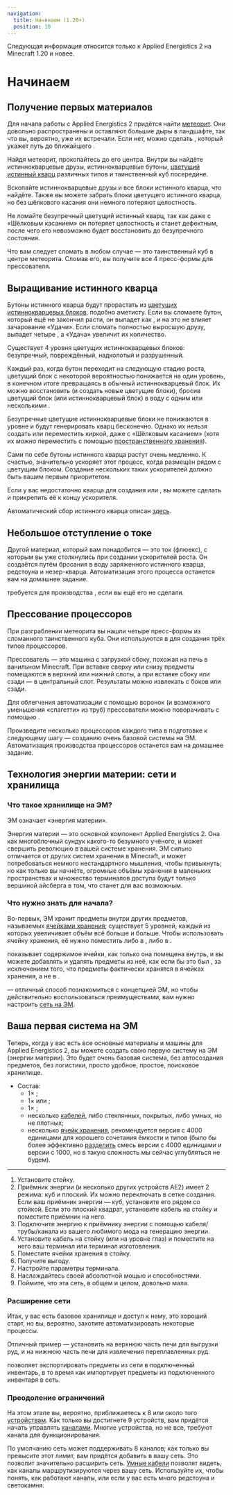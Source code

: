 ```yaml
---
navigation:
  title: Начинаем (1.20+)
  position: 10
---
```


<div class="notification is-info">
  Следующая информация относится только к Applied Energistics 2 на Minecraft 1.20 и новее.
</div>

# Начинаем

## Получение первых материалов

<GameScene zoom="4" background="transparent">
  <ImportStructure src="assets/assemblies/meteor_interior.snbt" />
</GameScene>

Для начала работы с Applied Energistics 2 придётся найти [метеорит](ae2-mechanics/meteorites.md). Они довольно распространены и оставляют большие дыры в ландшафте, так что вы, вероятно, уже их встречали.
Если нет, можно сделать <ItemLink id="meteorite_compass" />, который укажет путь до ближайшего <ItemLink id="mysterious_cube" />.

Найдя метеорит, прокопайтесь до его центра. Внутри вы найдёте истиннокварцевые друзы, истиннокварцевые бутоны, [цветущий истинный кварц](items-blocks-machines/budding_certus.md) различных типов и таинственный куб посередине.

Вскопайте истиннокварцевые друзы и все блоки истинного кварца, что найдёте. Также вы можете забрать блоки цветущего истинного кварца, но без шёлкового касания они немного потеряют целостность.

Не ломайте безупречный цветущий истинный кварц, так как даже с «Шёлковым касанием» он потеряет целостность и станет дефектным, после чего его невозможно будет восстановить до безупречного состояния.

Что вам следует сломать в любом случае — это таинственный куб в центре метеорита. Сломав его, вы получите все 4 пресс-формы для прессователя.

## Выращивание истинного кварца

<GameScene zoom="4" background="transparent">
<ImportStructure src="assets/assemblies/budding_certus_1.snbt" />
</GameScene>

Бутоны истинного кварца будут прорастать из [цветущих истиннокварцевых блоков](items-blocks-machines/budding_certus.md), подобно аметисту. Если вы сломаете бутон, который ещё не закончил расти, он выпадет как <ItemLink id="certus_quartz_dust" />, и на это не влияет зачарование «Удачи». Если сломать полностью выросшую друзу, выпадет четыре <ItemLink id="certus_quartz_crystal" />, а «Удача» увеличит их количество.

Существует 4 уровня цветущих истиннокварцевых блоков: безупречный, повреждённый, надколотый и разрушенный.

<GameScene zoom="4" background="transparent">
<ImportStructure src="assets/assemblies/budding_blocks.snbt" />
<IsometricCamera yaw="195" pitch="30" />
</GameScene>

Каждый раз, когда бутон переходит на следующую стадию роста, цветущий блок с некоторой вероятностью понижается на один уровень, в конечном итоге превращаясь в обычный истиннокварцевый блок. Их можно восстановить (и создать новые цветущие блоки), бросив цветущий блок (или истиннокварцевый блок) в воду с одним или несколькими <ItemLink id="charged_certus_quartz_crystal" />.

<RecipeFor id="damaged_budding_quartz" />

Безупречные цветущие истиннокварцевые блоки не понижаются в уровне и будут генерировать кварц бесконечно. Однако их нельзя создать или переместить киркой, даже с «Шёлковым касанием» (хотя их *можно* переместить с помощью [пространственного хранения](ae2-mechanics/spatial-io.md)).

Сами по себе бутоны истинного кварца растут очень медленно. К счастью, <ItemLink id="growth_accelerator" /> значительно ускоряет этот процесс, когда размещён рядом с цветущим блоком. Создание нескольких таких ускорителей должно быть вашим первым приоритетом.

<GameScene zoom="4" background="transparent">
<ImportStructure src="assets/assemblies/budding_certus_2.snbt" />
<IsometricCamera yaw="195" pitch="30" />
</GameScene>

Если у вас недостаточно кварца для создания <ItemLink id="energy_acceptor" /> или <ItemLink id="vibration_chamber" />, вы можете сделать <ItemLink id="crank" /> и прикрепить её к концу ускорителя.

Автоматический сбор истинного кварца описан [здесь](example-setups/simple-certus-farm.md).

## Небольшое отступление о токе

Другой материал, который вам понадобится — это ток (флюекс), с которым вы уже столкнулись при создании ускорителей роста. Он создаётся путём бросания в воду заряженного истинного кварца, редстоуна и незер-кварца. Автоматизация этого процесса останется вам на домашнее задание.

<ItemLink id="charger" /> требуется для производства <ItemLink id="charged_certus_quartz_crystal" />, если вы ещё его не сделали.

## Прессование процессоров

При разграблении метеорита вы нашли четыре пресс-формы из сломанного таинственного куба. Они используются в <ItemLink id="inscriber" /> для создания трёх типов процессоров.

<ItemGrid>
  <ItemIcon id="silicon_press" />

  <ItemIcon id="logic_processor_press" />

  <ItemIcon id="calculation_processor_press" />

  <ItemIcon id="engineering_processor_press" />
</ItemGrid>

Прессователь — это машина с загрузкой сбоку, похожая на печь в ванильном Minecraft. При вставке сверху или снизу предметы помещаются в верхний или нижний слоты, а при вставке сбоку или сзади — в центральный слот. Результаты можно извлекать с боков или сзади.

Для облегчения автоматизации с помощью воронок (и возможного уменьшения «спагетти» из труб) прессователи можно поворачивать с помощью <ItemLink id="certus_quartz_wrench" />.

Произведите несколько процессоров каждого типа в подготовке к следующему шагу — созданию очень базовой системы на ЭМ. Автоматизация производства процессоров останется вам на домашнее задание.

## Технология энергии материи: сети и хранилища

### Что такое хранилище на ЭМ?

ЭМ означает «энергия материи».

Энергия материи — это основной компонент Applied Energistics 2. Она как многоблочный сундук какого-то безумного учёного,
и может свершить революцию в вашей системе хранения. ЭМ сильно отличается от других систем хранения в Minecraft, и
может потребоваться немного нестандартного мышления, чтобы привыкнуть; но как только вы начнёте, огромные объёмы хранения в маленьких
пространствах и множество терминалов доступа будут только вершиной айсберга в том, что станет для вас возможным.

### Что нужно знать для начала?

Во-первых, ЭМ хранит предметы внутри других предметов, называемых [ячейками хранения](items-blocks-machines/storage_cells.md); существует 5 уровней, каждый из которых увеличивает объём всё больше и
больше. Чтобы использовать ячейку хранения, её нужно поместить либо в <ItemLink id="chest" />,
либо в <ItemLink id="drive" />.

<ItemLink id="chest" /> показывает содержимое ячейки, как только она помещена внутрь, и вы
можете добавлять и удалять предметы из неё, как если бы это был <ItemLink id="minecraft:chest" />, за исключением того, что предметы
фактически хранятся в ячейках хранения, а не в <ItemLink id="chest" />.

<ItemLink id="chest" /> — отличный способ познакомиться с концепцией ЭМ, но чтобы действительно
воспользоваться преимуществами, вам нужно настроить [сеть на ЭМ](ae2-mechanics/me-network-connections.md).

## Ваша первая система на ЭМ

Теперь, когда у вас есть все основные материалы и машины для Applied Energistics 2, вы можете создать свою первую систему на ЭМ (энергии материи). Это будет очень базовая система, без автосоздания предметов, без логистики, просто удобное, простое, поисковое хранилище.

<GameScene zoom="6" interactive={true}>
<ImportStructure src="assets/assemblies/tiny_me_system.snbt" />

</GameScene>

*   Состав:
    * 1× <ItemLink id="drive" />;
    * 1× <ItemLink id="terminal" /> или <ItemLink id="crafting_terminal" />;
    * 1× <ItemLink id="energy_acceptor" />;
    * несколько [кабелей](items-blocks-machines/cables.md), либо стеклянных, покрытых, либо умных, но не плотных;
    * несколько [ячейк хранения](items-blocks-machines/storage_cells.md), рекомендуется версия с 4000 единицами для хорошего сочетания
    ёмкости и типов (было бы более эффективно [разделить](items-blocks-machines/cell_workbench.md) смесь версии с 4000 единицами и версии с 1000, но в такую сложность мы сейчас углубляться не будем).
---
1.  Установите стойку.
2.  Приёмник энергии (и несколько других устройств AE2) имеет 2 режима: куб и плоский. Их можно переключать в сетке создания. Если ваш приёмник энергии — куб, установите его рядом со стойкой. Если это плоский квадрат, установите кабель на стойку и поместите приёмник на него.
3.  Подключите энергию к приёмнику энергии с помощью кабеля/трубы/канала из вашего любимого мода на генерацию энергии.
4.  Установите кабель на стойку (или на уровне глаз) и поместите на него ваш терминал или терминал изготовления.
5.  Поместите ячейки хранения в стойку.
6.  Получите выгоду.
7.  Настройте параметры терминала.
8.  Наслаждайтесь своей абсолютной мощью и способностями.
9.  Поймите, что эта сеть, в общем и целом, довольно мала.

### Расширение сети

Итак, у вас есть базовое хранилище и доступ к нему, это хороший старт, но вы, вероятно, захотите автоматизировать некоторые процессы.

Отличный пример — установить <ItemLink id="export_bus" /> на верхнюю часть печи для
выгрузки руд, и <ItemLink id="import_bus" />
на нижнюю часть печи для извлечения переплавленных руд.

<ItemLink id="export_bus" /> позволяет экспортировать предметы из сети в подключенный
инвентарь, в то время как <ItemLink id="import_bus" /> импортирует предметы из подключенного инвентаря в
сеть.

### Преодоление ограничений

На этом этапе вы, вероятно, приближаетесь к 8 или около того [устройствам](ae2-mechanics/devices.md). Как только вы достигнете 9 устройств, вам придётся начать
управлять [каналами](ae2-mechanics/channels.md). Многие устройства, но не все, требуют канала для
функционирования.

По умолчанию сеть может поддерживать 8 каналов; как только вы превысите этот лимит, вам придётся добавить
<ItemLink id="controller" /> в вашу сеть. Это позволит значительно расширить сеть.
[Умные кабели](items-blocks-machines/cables.md) позволят видеть, как каналы маршрутизируются через вашу сеть. Используйте их, чтобы понять, как работают каналы, или если у вас есть много редстоуна и светокамня.

